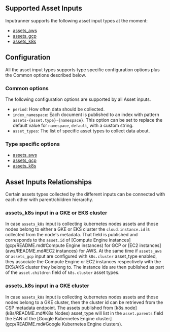 ## Supported Asset Inputs

Inputrunner supports the following asset input types at the moment:

- [assets_aws](aws/README.md)
- [assets_gcp](gcp/README.md)
- [assets_k8s](k8s/README.md)


##  Configuration

All the asset input types supports type specific configuration options plus the Common options described below.

### Common options

The following configuration options are supported by all Asset inputs.

* `period`: How often data should be collected.
* `index_namespace`: Each document is published to an index with pattern `assets-{asset.type}-{namespace}`. This option can be set to replace the default value for `namespace`, `default`, with a custom string.
* `asset_types`: The list of specific asset types to collect data about.

### Type specific options

- [assets_aws](aws/README.md#Configuration)
- [assets_gcp](gcp/README.md#Configuration)
- [assets_k8s](k8s/README.md#Configuration)


## Asset Inputs Relationships

Certain assets types collected by the different inputs can be connected with each other
with parent/children hierarchy.

### assets_k8s input in a GKE or EKS cluster
In case `assets_k8s` input is collecting kubernetes nodes assets and those nodes belong to either
a GKE or EKS cluster the `cloud.instance.id` is collected from the node's metadata.
That field is published and corresponds to the `asset.id` of [Compute Engine instances](gcp/README.md#Compute Engine instances) for GCP or
[EC2 instances](aws/README.md#EC2 instances) for AWS.
At the same time if `assets_aws` or `assets_gcp` input are configured with `k8s.cluster` asset_type enabled,
they associate the Compute Engine or EC2 instances respectively with the EKS/AKS cluster they belong to.
The instance ids are then published as part of the `asset.children` field of `k8s.cluster` asset types.


### assets_k8s input in a GKE cluster

In case `assets_k8s` input is collecting kubernetes nodes assets and those nodes belong to a
GKE cluster, then the cluster id can be retrieved from the CSP metadata endpoint.
The assets published from [k8s.node](k8s/README.md#K8s Nodes) asset_type will list in the 
`asset.parents` field the EAN of the [Google Kubernetes Engine cluster](gcp/README.md#Google Kubernetes Engine clusters).


